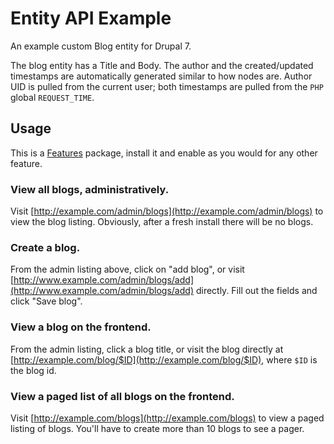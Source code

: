 # Entity API Example
An example custom Blog entity for Drupal 7.

The blog entity has a Title and Body. The author and the created/updated timestamps are automatically generated similar to how nodes are. Author UID is pulled from the current user; both timestamps are pulled from the `PHP` global `REQUEST_TIME`.

## Usage
This is a [Features](https://www.drupal.org/project/features) package, install it and enable as you would for any other feature.

### View all blogs, administratively.
Visit [http://example.com/admin/blogs](http://example.com/admin/blogs) to view the blog listing. Obviously, after a fresh install there will be no blogs.

### Create a blog.
From the admin listing above, click on "add blog", or visit [http://www.example.com/admin/blogs/add](http://www.example.com/admin/blogs/add) directly. Fill out the fields and click "Save blog".

### View a blog on the frontend.
From the admin listing, click a blog title, or visit the blog directly at [http://example.com/blog/$ID](http://example.com/blog/$ID), where `$ID` is the blog id.

### View a paged list of all blogs on the frontend.
Visit [http://example.com/blogs](http://example.com/blogs) to view a paged listing of blogs. You'll have to create more than 10 blogs to see a pager.
